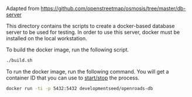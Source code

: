 Adapted from https://github.com/openstreetmap/osmosis/tree/master/db-server


This directory contains the scripts to create a docker-based database server to be used for testing.
In order to use this server, docker must be installed on the local workstation.

To build the docker image, run the following script.

``` sh
./build.sh
```

To run the docker image, run the following command. You will get a container ID that you can use to [start/stop](https://docs.docker.com/userguide/usingdocker/) the process.

```sh
docker run -ti -p 5432:5432 developmentseed/openroads-db
```